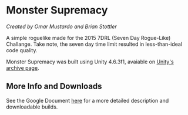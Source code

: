 # Monster Supremacy
_Created by Omar Mustardo and Brian Stottler_

A simple roguelike made for the 2015 7DRL (Seven Day Rogue-Like) Challange. Take note, the seven day time limit resulted in less-than-ideal code quality.

Monster Supremacy was built using Unity 4.6.3f1, avaiable on [Unity's archive page](https://unity3d.com/get-unity/download/archive).

## More Info and Downloads
See the Google Document [here](https://docs.google.com/document/d/1cAKJCEMvw6hIQMfntmWTuAezRpehKfd1JoEgz3pDBco/edit?usp=sharing) for a more detailed description and downloadable builds.
